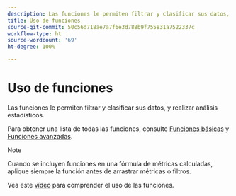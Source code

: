 ```yaml
---
description: Las funciones le permiten filtrar y clasificar sus datos, y realizar análisis estadísticos.
title: Uso de funciones
source-git-commit: 50c56d718ae7a7f6e3d788b9f755831a7522337c
workflow-type: ht
source-wordcount: '69'
ht-degree: 100%

---
```


# Uso de funciones

Las funciones le permiten filtrar y clasificar sus datos, y realizar análisis estadísticos.

Para obtener una lista de todas las funciones, consulte [Funciones básicas](/help/components/calc-metrics/cm-functions.md) y [Funciones avanzadas](/help/components/calc-metrics/cm-adv-functions.md).

>[!NOTE]
>
>Cuando se incluyen funciones en una fórmula de métricas calculadas, aplique siempre la función antes de arrastrar métricas o filtros.

Vea este [vídeo](https://youtu.be/SSyWvomnewI) para comprender el uso de las funciones.
